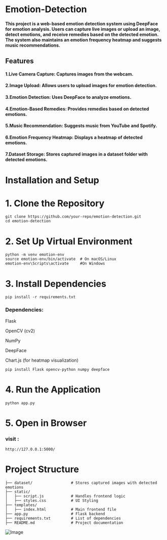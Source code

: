 # Emotion-Detection
#### This project is a web-based emotion detection system using DeepFace for emotion analysis. Users can capture live images or upload an image, detect emotions, and receive remedies based on the detected emotion. The system also maintains an emotion frequency heatmap and suggests music recommendations.
## Features
#### 1.Live Camera Capture: Captures images from the webcam.

#### 2.Image Upload: Allows users to upload images for emotion detection.

#### 3.Emotion Detection: Uses DeepFace to analyze emotions.

#### 4.Emotion-Based Remedies: Provides remedies based on detected emotions.

#### 5.Music Recommendation: Suggests music from YouTube and Spotify.

#### 6.Emotion Frequency Heatmap: Displays a heatmap of detected emotions.

#### 7.Dataset Storage: Stores captured images in a dataset folder with detected emotions.
# Installation and Setup
# 1. Clone the Repository
```
git clone https://github.com/your-repo/emotion-detection.git
cd emotion-detection
```
# 2. Set Up Virtual Environment
```
python -m venv emotion-env
source emotion-env/bin/activate  # On macOS/Linux
emotion-env\Scripts\activate     #On Windows
```
# 3. Install Dependencies
```
pip install -r requirements.txt
```
### Dependencies:

Flask

OpenCV (cv2)

NumPy

DeepFace

Chart.js (for heatmap visualization)
```
pip install Flask opencv-python numpy deepface
```
# 4. Run the Application
```
python app.py
```
# 5. Open in Browser
### visit :
```
http://127.0.0.1:5000/
```
# Project Structure
```
├── dataset/                 # Stores captured images with detected emotions
├── static/
│   ├── script.js            # Handles frontend logic
│   ├── styles.css           # UI Styling
├── templates/
│   ├── index.html           # Main frontend file
├── app.py                   # Flask backend
├── requirements.txt         # List of dependencies
├── README.md                # Project documentation
```
![Image](https://github.com/user-attachments/assets/0aac9500-00f4-4129-8c54-63007fbd14fb)
